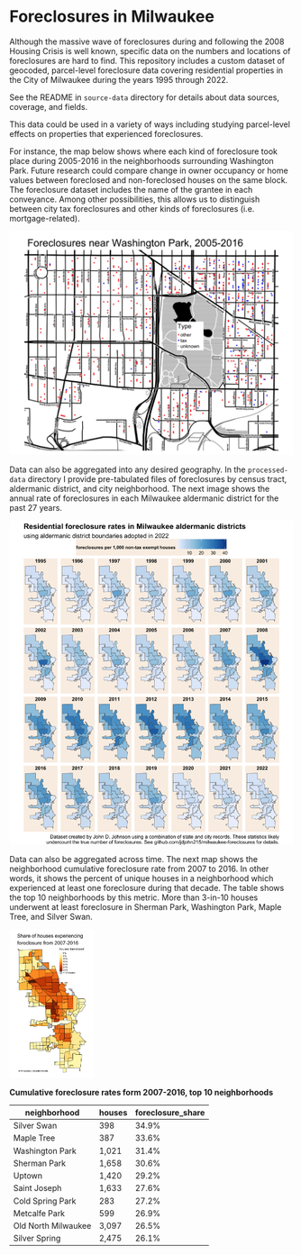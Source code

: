# Foreclosures in Milwaukee

Although the massive wave of foreclosures during and following the 2008 Housing Crisis is well known, specific data on the numbers and locations of foreclosures are hard to find. This repository includes a custom dataset of geocoded, parcel-level foreclosure data covering residential properties in the City of Milwaukee during the years 1995 through 2022.

See the README in `source-data` directory for details about data sources, coverage, and fields.

This data could be used in a variety of ways including studying parcel-level effects on properties that experienced foreclosures.

For instance, the map below shows where each kind of foreclosure took place during 2005-2016 in the neighborhoods surrounding Washington Park. Future research could compare change in owner occupancy or home values between foreclosed and non-foreclosed houses on the same block. The foreclosure dataset includes the name of the grantee in each conveyance. Among other possibilities, this allows us to distinguish between city tax foreclosures and other kinds of foreclosures (i.e. mortgage-related).

![](images/GreaterWashingtonPark_2005to2016.png)

Data can also be aggregated into any desired geography. In the `processed-data` directory I provide pre-tabulated files of foreclosures by census tract, aldermanic district, and city neighborhood. The next image shows the annual rate of foreclosures in each Milwaukee aldermanic district for the past 27 years.

![](images/AldermanicForeclosureRates.png)

Data can also be aggregated across time. The next map shows the neighborhood cumulative foreclosure rate from 2007 to 2016. In other words, it shows the percent of unique houses in a neighborhood which experienced at least one foreclosure during that decade. The table shows the top 10 neighborhoods by this metric. More than 3-in-10 houses underwent at least foreclosure in Sherman Park, Washington Park, Maple Tree, and Silver Swan.

<img src="https://github.com/jdjohn215/milwaukee-foreclosures/blob/main/images/NeighborhoodForeclosures_2007to2016_cumulative.png?raw=true" width="150">

**Cumulative foreclosure rates form 2007-2016, top 10 neighborhoods**

|   neighborhood      | houses    | foreclosure_share |
|---------------------|-----------|-------------------|
|  Silver Swan        |   398     |  34.9%            |
|  Maple Tree         |   387     |  33.6%            |
|  Washington Park    |   1,021   |  31.4%            |
|  Sherman Park       |   1,658   |  30.6%            |
|  Uptown             |   1,420   |  29.2%            |
|  Saint Joseph       |   1,633   |  27.6%            |
|  Cold Spring Park   |   283     |  27.2%            |
|  Metcalfe Park      |   599     |  26.9%            |
|  Old North Milwaukee|   3,097   |  26.5%            |
|  Silver Spring      |   2,475   |  26.1%            |
